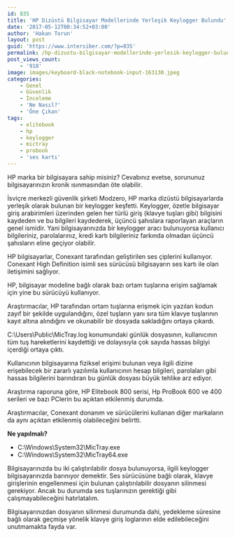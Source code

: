 ```yaml
---
id: 835
title: 'HP Dizüstü Bilgisayar Modellerinde Yerleşik Keylogger Bulundu'
date: '2017-05-12T00:34:52+03:00'
author: 'Hakan Torun'
layout: post
guid: 'https://www.intersiber.com/?p=835'
permalink: /hp-dizustu-bilgisayar-modellerinde-yerlesik-keylogger-bulundu/
post_views_count:
    - '918'
image: images/keyboard-black-notebook-input-163130.jpeg
categories:
    - Genel
    - Güvenlik
    - İnceleme
    - 'Ne Nasıl?'
    - 'Öne Çıkan'
tags:
    - elitebook
    - hp
    - keylogger
    - mictray
    - probook
    - 'ses kartı'
---
```


HP marka bir bilgisayara sahip misiniz? Cevabınız evetse, sorununuz bilgisayarınızın kronik ısınmasından öte olabilir.

İsviçre merkezli güvenlik şirketi Modzero, HP marka dizüstü bilgisayarlarda yerleşik olarak bulunan bir keylogger keşfetti. Keylogger, özetle bilgisayar giriş arabirimleri üzerinden gelen her türlü giriş (klavye tuşları gibi) bilgisini kaydeden ve bu bilgileri kaydederek, üçüncü şahıslara raporlayan araçların genel ismidir. Yani bilgisayarınızda bir keylogger aracı bulunuyorsa kullanıcı bilgileriniz, parolalarınız, kredi kartı bilgileriniz farkında olmadan üçüncü şahısların eline geçiyor olabilir.

HP bilgisayarlar, Conexant tarafından geliştirilen ses çiplerini kullanıyor. Conexant High Definition isimli ses sürücüsü bilgisayarın ses kartı ile olan iletişimini sağlıyor.

HP, bilgisayar modeline bağlı olarak bazı ortam tuşlarına erişim sağlamak için yine bu sürücüyü kullanıyor.

Araştırmacılar, HP tarafından ortam tuşlarına erişmek için yazılan kodun zayıf bir şekilde uygulandığını, özel tuşların yanı sıra tüm klavye tuşlarının kayıt altına alındığını ve okunabilir bir dosyada sakladığını ortaya çıkardı.

C:\\Users\\Public\\MicTray.log konumundaki günlük dosyasının, kullanıcının tüm tuş hareketlerini kaydettiği ve dolayısıyla çok sayıda hassas bilgiyi içerdiği ortaya çıktı.

Kullanıcının bilgisayarına fiziksel erişimi bulunan veya ilgili dizine erişebilecek bir zararlı yazılımla kullanıcının hesap bilgileri, parolaları gibi hassas bilgilerini barındıran bu günlük dosyası büyük tehlike arz ediyor.

Araştırma raporuna göre, HP Elitebook 800 serisi, Hp ProBook 600 ve 400 serileri ve bazı PClerin bu açıktan etkilenmiş durumda.

Araştırmacılar, Conexant donanım ve sürücülerini kullanan diğer markaların da aynı açıktan etkilenmiş olabileceğini belirtti.

**Ne yapılmalı?**

- C:\\Windows\\System32\\MicTray.exe
- C:\\Windows\\System32\\MicTray64.exe

Bilgisayarınızda bu iki çalıştırılabilir dosya bulunuyorsa, ilgili keylogger bilgisayarınızda barınıyor demektir. Ses sürücüsüne bağlı olarak, klavye girişlerinin engellenmesi için bulunan çalıştırılabilir dosyanın silinmesi gerekiyor. Ancak bu durumda ses tuşlarınızın gerektiği gibi çalışmayabileceğini hatırlatalım.

Bilgisayarınızdan dosyanın silinmesi durumunda dahi, yedekleme süresine bağlı olarak geçmişe yönelik klavye giriş loglarının elde edilebileceğini unutmamakta fayda var.